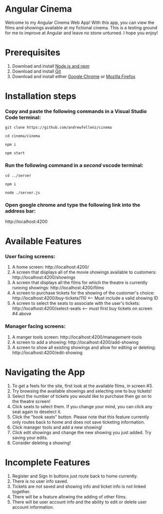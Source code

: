 # Angular Cinema

Welcome to my Angular Cinema Web App! With this app, you can view the films and showings available at my fictional cinema. This is a testing ground for me to improve at Angular and leave no stone unturned. I hope you enjoy!

# Prerequisites

1. Download and install [Node.js and npm](https://nodejs.org/en/download/)
2. Download and install [Git](https://git-scm.com/downloads)
3. Download and install either [Google Chrome](https://www.google.com/chrome/) or [Mozilla Firefox](https://www.mozilla.org/en-US/firefox/download/thanks/)

# Installation steps

### Copy and paste the following commands in a Visual Studio Code terminal:

```
git clone https://github.com/andrewfellenz/cinema
```

```
cd cinema/cinema
```

```
npm i
```

```
npm start
```

### Run the following command in a _second_ vscode terminal:

```
cd ../server
```

```
npm i
```

```
node ./server.js
```

### Open google chrome and type the following link into the address bar:

http://localhost:4200

# Available Features

### User facing screens:

1. A home screen: http://localhost:4200/
2. A screen that displays all of the movie showings available to customers: http://localhost:4200/showings
3. A screen that displays all the films for which the theatre is currently running showings: http://localhost:4200/films
4. A screen to purchase tickets for the showing of the customer's choice: http://localhost:4200/buy-tickets/110 <-- Must include a valid showing ID
5. A screen to select the seats to associate with the user's tickets: http://localhost:4200/select-seats <-- must first buy tickets on screen #4 above

### Manager facing screens:

1. A manger tools screen: http://localhost:4200/management-tools
2. A screen to add a showing: http://localhost:4200/add-showing
3. A screen to show all existing showings and allow for editing or deleting: http://localhost:4200/edit-showing

# Navigating the App

1. To get a feels for the site, first look at the available films, in screen #3.
2. Try browsing the available showings and selecting one to buy tickets!
3. Select the number of tickets you would like to purchase then go on to the theatre screen!
4. Click seats to select them. If you change your mind, you can click any seat again to deselect it.
5. Click the "book seats" button. Please note that this feature currently only routes back to home and does not save ticketing information.
6. Click manager tools and add a new showing!
7. Click edit showings and change the new showing you just added. Try saving your edits.
8. Consider deleting a showing!

# Incomplete Features

1. Register and Sign In buttons just route back to home currently.
2. There is no user info saved.
3. Tickets are not saved and showing info and ticket info is not linked together.
4. There will be a feature allowing the adding of other films.
5. There will be user account info and the ability to edit or delete user account information.
